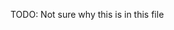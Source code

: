 

TODO: Not sure why this is in this file
<!-- # Generate population structure figure

```bash
./gen_pop_struct_fig.py pop-structure-americanus.tex americanus-minSamples99-mac3-popmap3 3
./gen_pop_struct_fig.py pop-structure-fowleri.tex fowleri-minSamples1.0-mac3-popmap2 2 
./gen_pop_struct_fig.py pop-structure-terrestris.tex terrestris-minSamples1.0-mac3-popmap3 2 
./gen_pop_struct_fig.py pop-structure-woodhousii.tex woodhousii-minSamples1.0-mac3-popmap3 2 
``` -->